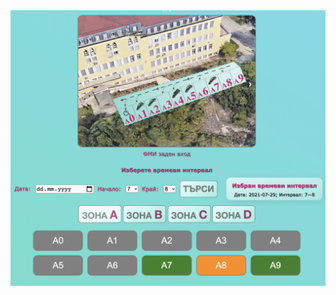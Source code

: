 <img src="https://github.com/andy489/FMI_Parking_System/blob/main/Documentation/assets/booking01.png" width="612">
